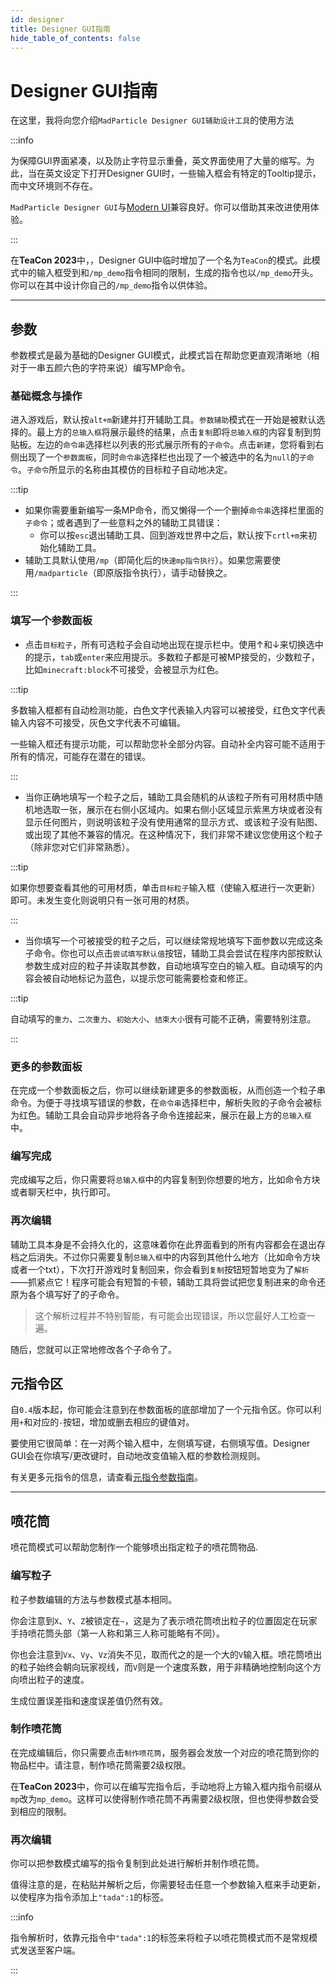 ```yaml
---
id: designer
title: Designer GUI指南
hide_table_of_contents: false
---
```


# Designer GUI指南

在这里，我将向您介绍`MadParticle Designer GUI辅助设计工具`的使用方法

:::info

为保障GUI界面紧凑，以及防止字符显示重叠，英文界面使用了大量的缩写。为此，当在英文设定下打开Designer GUI时，一些输入框会有特定的Tooltip提示，而中文环境则不存在。

`MadParticle Designer GUI`与[Modern UI](https://www.curseforge.com/minecraft/mc-mods/modern-ui)兼容良好。你可以借助其来改进使用体验。

:::

<div style={{
    backgroundColor: 'transparent',
    border: '3px solid #f07020',
    borderRadius: '1rem',
    padding: '1rem',
    color: '#f07020'
  }}>
<div>

在**TeaCon 2023**中，，Designer GUI中临时增加了一个名为`TeaCon`的模式。此模式中的输入框受到和`/mp_demo`指令相同的限制，生成的指令也以`/mp_demo`开头。你可以在其中设计你自己的`/mp_demo`指令以供体验。
</div>
</div>

---

## 参数

参数模式是最为基础的Designer GUI模式，此模式旨在帮助您更直观清晰地（相对于一串五颜六色的字符来说）编写MP命令。

### 基础概念与操作

进入游戏后，默认按`alt+m`新建并打开辅助工具。`参数辅助`模式在一开始是被默认选择的。最上方的`总输入框`将展示最终的结果，点击`复制`即将`总输入框`的内容复制到剪贴板。左边的`命令串`选择栏以列表的形式展示所有的`子命令`。点击`新建`，您将看到右侧出现了一个`参数面板`，同时`命令串`选择栏也出现了一个被选中的名为`null`的`子命令`。`子命令`所显示的名称由其模仿的目标粒子自动地决定。

:::tip

- 如果你需要重新编写一条MP命令，而又懒得一个一个删掉`命令串`选择栏里面的`子命令`；或者遇到了一些意料之外的辅助工具错误：
    - 你可以按`esc`退出辅助工具、回到游戏世界中之后，默认按下`crtl+m`来初始化辅助工具。
- 辅助工具默认使用`/mp`（即简化后的`快速mp指令执行`）。如果您需要使用`/madparticle`（即原版指令执行），请手动替换之。

:::



### 填写一个参数面板

- 点击`目标粒子`，所有可选粒子会自动地出现在提示栏中。使用↑和↓来切换选中的提示，`tab`或`enter`来应用提示。多数粒子都是可被MP接受的，少数粒子，比如`minecraft:block`不可接受，会被显示为红色。

:::tip

多数输入框都有自动检测功能，白色文字代表输入内容可以被接受，红色文字代表输入内容不可接受，灰色文字代表不可编辑。

一些输入框还有提示功能，可以帮助您补全部分内容。自动补全内容可能不适用于所有的情况，可能存在潜在的错误。

:::

- 当你正确地填写一个粒子之后，辅助工具会随机的从该粒子所有可用材质中随机地选取一张，展示在右侧小区域内。如果右侧小区域显示紫黑方块或者没有显示任何图片，则说明该粒子没有使用通常的显示方式、或该粒子没有贴图、或出现了其他不兼容的情况。在这种情况下，我们非常不建议您使用这个粒子（除非您对它们非常熟悉）。

:::tip

如果你想要查看其他的可用材质，单击`目标粒子`输入框（使输入框进行一次更新）即可。未发生变化则说明只有一张可用的材质。

:::

- 当你填写一个可被接受的粒子之后，可以继续常规地填写下面参数以完成这条子命令。你也可以点击`尝试填写默认值`按钮，辅助工具会尝试在程序内部按默认参数生成对应的粒子并读取其参数，自动地填写空白的输入框。自动填写的内容会被自动地标记为蓝色，以提示您可能需要检查和修正。

:::tip

自动填写的`重力`、`二次重力`、`初始大小`、`结束大小`很有可能不正确，需要特别注意。

:::

### 更多的参数面板

在完成一个参数面板之后，你可以继续新建更多的参数面板，从而创造一个粒子串命令。为便于寻找填写错误的参数，在`命令串`选择栏中，解析失败的子命令会被标为红色。辅助工具会自动异步地将各子命令连接起来，展示在最上方的`总输入框`中。

### 编写完成

完成编写之后，你只需要将`总输入框`中的内容复制到你想要的地方，比如命令方块或者聊天栏中，执行即可。

### 再次编辑

辅助工具本身是不会持久化的，这意味着你在此界面看到的所有内容都会在退出存档之后消失。不过你只需要复制`总输入框`中的内容到其他什么地方（比如命令方块或者一个txt），下次打开游戏时复制回来，你会看到`复制`按钮短暂地变为了`解析`——抓紧点它！程序可能会有短暂的卡顿，辅助工具将尝试把您复制进来的命令还原为各个填写好了的子命令。

> 这个解析过程并不特别智能，有可能会出现错误，所以您最好人工检查一遍。

随后，您就可以正常地修改各个子命令了。

## 元指令区

自`0.4`版本起，你可能会注意到在参数面板的底部增加了一个元指令区。你可以利用`+`和对应的`-`按钮，增加或删去相应的键值对。

要使用它很简单：在一对两个输入框中，左侧填写键，右侧填写值。Designer GUI会在你填写/更改键时，自动地改变值输入框的参数检测规则。

有关更多元指令的信息，请查看[元指令参数指南](meta)。

---

## 喷花筒

喷花筒模式可以帮助您制作一个能够喷出指定粒子的喷花筒物品.

### 编写粒子

粒子参数编辑的方法与参数模式基本相同。

你会注意到`X`、`Y`、`Z`被锁定在`~`，这是为了表示喷花筒喷出粒子的位置固定在玩家手持喷花筒头部（第一人称和第三人称可能略有不同）。

你也会注意到`Vx`、`Vy`、`Vz`消失不见，取而代之的是一个大的`V`输入框。喷花筒喷出的粒子始终会朝向玩家视线，而`V`则是一个速度系数，用于非精确地控制向这个方向喷出粒子的速度。

生成位置误差指和速度误差值仍然有效。

### 制作喷花筒

在完成编辑后，你只需要点击`制作喷花筒`，服务器会发放一个对应的喷花筒到你的物品栏中。请注意，制作喷花筒需要2级权限。

<div style={{
    backgroundColor: 'transparent',
    border: '3px solid #f07020',
    borderRadius: '1rem',
    padding: '1rem',
    color: '#f07020'
  }}>
<div>

在**TeaCon 2023**中，你可以在编写完指令后，手动地将上方输入框内指令前缀从`mp`改为`mp_demo`。这样可以使得制作喷花筒不再需要2级权限，但也使得参数会受到相应的限制。
</div>
</div>

### 再次编辑

你可以把参数模式编写的指令复制到此处进行解析并制作喷花筒。

值得注意的是，在粘贴并解析之后，你需要轻击任意一个参数输入框来手动更新，以使程序为指令添加上`"tada":1`的标签。

:::info

指令解析时，依靠元指令中`"tada":1`的标签来将粒子以喷花筒模式而不是常规模式发送至客户端。

:::
